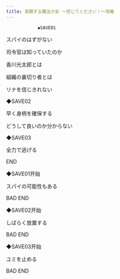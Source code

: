 ```yaml
---
title: 哀願する魔法少女 ～信じてください！～攻略
---
```


                ◆SAVE01

スパイのはずがない

司令官は知っていたのか

香川光太郎とは

組織の裏切り者とは

リナを信じきれない

◆SAVE02

早く身柄を確保する

どうして良いのか分からない

◆SAVE03

全力で逃げる



END



◆SAVE01开始

スパイの可能性もある



BAD END



◆SAVE02开始

しばらく放置する



BAD END



◆SAVE03开始

ユミを止める



BAD END


              
